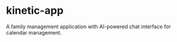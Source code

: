 # kinetic-app
A family management application with AI-powered chat interface for calendar management.
